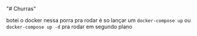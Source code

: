 "# Churras" 

botei o docker nessa porra pra rodar é so lançar um
`docker-compose up` ou `docker-compose up -d` pra rodar em segundo plano
